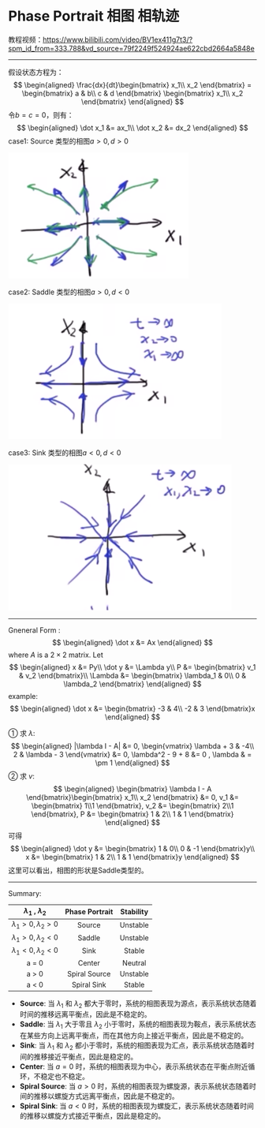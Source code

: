 # Phase Portrait 相图 相轨迹
教程视频：https://www.bilibili.com/video/BV1ex411g7t3/?spm_id_from=333.788&vd_source=79f2249f524924ae622cbd2664a5848e

---
假设状态方程为：
$$
\begin{aligned}
\frac{dx}{dt}\begin{bmatrix}
x_1\\
x_2
\end{bmatrix} = 
\begin{bmatrix}
a & b\\
c & d
\end{bmatrix}
\begin{bmatrix}
x_1\\
x_2
\end{bmatrix}
\end{aligned}
$$
令$b = c =0$，则有：
$$
\begin{aligned}
\dot x_1 &= ax_1\\
\dot x_2 &= dx_2
\end{aligned}
$$
case1: Source 类型的相图$a > 0, d > 0$
<!-- 插入图片： -->
![Source](./fig/source.png)

case2: Saddle 类型的相图$a > 0, d < 0$
<!-- 插入图片： -->
![Saddle](./fig/saddle.png)

case3: Sink 类型的相图$a < 0, d < 0$
<!-- 插入图片： -->
![Sink](./fig/sink.png)

---
Gneneral Form :
$$
\begin{aligned}
\dot x &= Ax
\end{aligned}
$$
where $A$ is a $2 \times 2$ matrix.
Let
$$
\begin{aligned}
x &= Py\\
\dot y &= \Lambda y\\
P &= \begin{bmatrix}
v_1 & v_2
\end{bmatrix}\\
\Lambda &= \begin{bmatrix}
\lambda_1 & 0\\
0 & \lambda_2
\end{bmatrix}
\end{aligned}
$$
example:
$$
\begin{aligned}
\dot x &= \begin{bmatrix}
-3 & 4\\
-2 & 3
\end{bmatrix}x
\end{aligned}
$$

① 求 $\lambda$:
$$
\begin{aligned}
|\lambda I - A| &= 0,
\begin{vmatrix}
\lambda + 3 & -4\\
2 & \lambda - 3
\end{vmatrix} &= 0,
\lambda^2 - 9 + 8 &= 0  , 
\lambda & = \pm 1
\end{aligned}
$$
② 求 $v$:
$$
\begin{aligned}
\begin{bmatrix}
\lambda I - A
\end{bmatrix}\begin{bmatrix}
x_1\\
x_2
\end{bmatrix} &= 0,
v_1 &= \begin{bmatrix}
    1\\1
\end{bmatrix},
v_2 &= \begin{bmatrix}
    2\\1
\end{bmatrix},
P &= \begin{bmatrix}
    1 & 2\\
    1 & 1
\end{bmatrix}
\end{aligned}
$$
可得
$$
\begin{aligned}
\dot y &= \begin{bmatrix}
    1 & 0\\
    0 & -1
\end{bmatrix}y\\
x &= \begin{bmatrix}
    1 & 2\\
    1 & 1
\end{bmatrix}y
\end{aligned}
$$
这里可以看出，相图的形状是Saddle类型的。

---
Summary:

| $\lambda_1$ , $\lambda_2$ | Phase Portrait | Stability |
| :---: | :---: | :---: |
| $\lambda_1 > 0, \lambda_2 > 0$ | Source | Unstable |
| $\lambda_1 > 0, \lambda_2 < 0$ | Saddle | Unstable |
| $\lambda_1 < 0, \lambda_2 < 0$ | Sink | Stable |
| a = 0 | Center | Neutral |
| a > 0 | Spiral Source | Unstable |
| a < 0 | Spiral Sink | Stable |
- **Source**: 当 $\lambda_1$ 和 $\lambda_2$ 都大于零时，系统的相图表现为源点，表示系统状态随着时间的推移远离平衡点，因此是不稳定的。
- **Saddle**: 当 $\lambda_1$ 大于零且 $\lambda_2$ 小于零时，系统的相图表现为鞍点，表示系统状态在某些方向上远离平衡点，而在其他方向上接近平衡点，因此是不稳定的。
- **Sink**: 当 $\lambda_1$ 和 $\lambda_2$ 都小于零时，系统的相图表现为汇点，表示系统状态随着时间的推移接近平衡点，因此是稳定的。
- **Center**: 当 $a = 0$ 时，系统的相图表现为中心，表示系统状态在平衡点附近循环，不稳定也不稳定。
- **Spiral Source**: 当 $a > 0$ 时，系统的相图表现为螺旋源，表示系统状态随着时间的推移以螺旋方式远离平衡点，因此是不稳定的。
- **Spiral Sink**: 当 $a < 0$ 时，系统的相图表现为螺旋汇，表示系统状态随着时间的推移以螺旋方式接近平衡点，因此是稳定的。